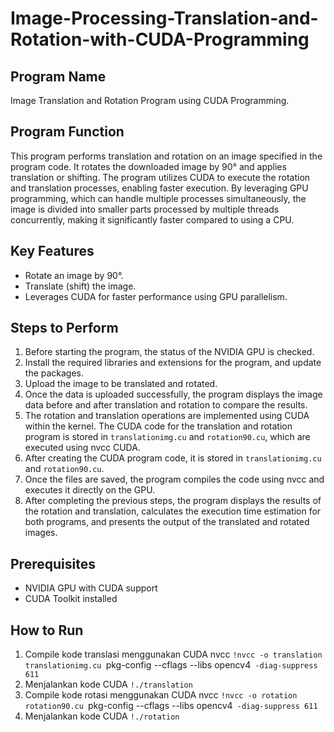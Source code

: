# Image-Processing-Translation-and-Rotation-with-CUDA-Programming
## **Program Name**  
Image Translation and Rotation Program using CUDA Programming.  

## **Program Function**  
This program performs translation and rotation on an image specified in the program code. It rotates the downloaded image by 90° and applies translation or shifting. The program utilizes CUDA to execute the rotation and translation processes, enabling faster execution. By leveraging GPU programming, which can handle multiple processes simultaneously, the image is divided into smaller parts processed by multiple threads concurrently, making it significantly faster compared to using a CPU.  

## **Key Features**
- Rotate an image by 90°.
- Translate (shift) the image.
- Leverages CUDA for faster performance using GPU parallelism.

## **Steps to Perform**
1. Before starting the program, the status of the NVIDIA GPU is checked.
2. Install the required libraries and extensions for the program, and update the packages.
3. Upload the image to be translated and rotated.
4. Once the data is uploaded successfully, the program displays the image data before and after translation and rotation to compare the results.
5. The rotation and translation operations are implemented using CUDA within the kernel. The CUDA code for the translation and rotation program is stored in `translationimg.cu` and `rotation90.cu`, which are executed using nvcc CUDA.
6. After creating the CUDA program code, it is stored in `translationimg.cu` and `rotation90.cu`.
7. Once the files are saved, the program compiles the code using nvcc and executes it directly on the GPU.
8. After completing the previous steps, the program displays the results of the rotation and translation, calculates the execution time estimation for both programs, and presents the output of the translated and rotated images.

## **Prerequisites**
- NVIDIA GPU with CUDA support
- CUDA Toolkit installed

## **How to Run**
1. Compile kode translasi menggunakan CUDA nvcc
`!nvcc -o translation translationimg.cu `pkg-config --cflags --libs opencv4` -diag-suppress 611`
2. Menjalankan kode CUDA
`!./translation`
3. Compile kode rotasi menggunakan CUDA nvcc
`!nvcc -o rotation rotation90.cu `pkg-config --cflags --libs opencv4` -diag-suppress 611`
4. Menjalankan kode CUDA
`!./rotation`
